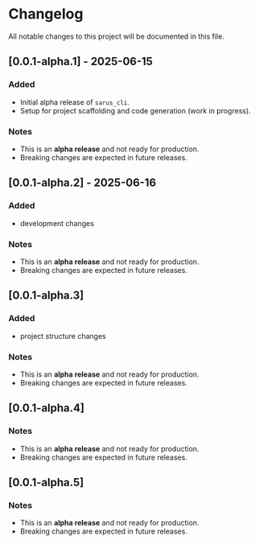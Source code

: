 # Changelog

All notable changes to this project will be documented in this file.

## [0.0.1-alpha.1] - 2025-06-15

### Added
- Initial alpha release of `sarus_cli`.
- Setup for project scaffolding and code generation (work in progress).

### Notes
- This is an **alpha release** and not ready for production.
- Breaking changes are expected in future releases.

## [0.0.1-alpha.2] - 2025-06-16

### Added
- development changes

### Notes
- This is an **alpha release** and not ready for production.
- Breaking changes are expected in future releases.

## [0.0.1-alpha.3]

### Added
- project structure changes

### Notes
- This is an **alpha release** and not ready for production.
- Breaking changes are expected in future releases.

## [0.0.1-alpha.4]

### Notes
- This is an **alpha release** and not ready for production.
- Breaking changes are expected in future releases.

## [0.0.1-alpha.5]

### Notes
- This is an **alpha release** and not ready for production.
- Breaking changes are expected in future releases.